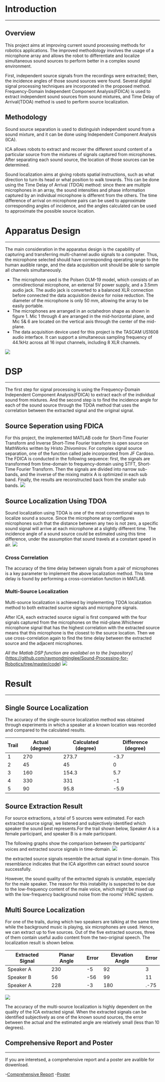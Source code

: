 # Introduction
---
## Overview
This project aims at improving current sound processing methods for robotics applications. The improved methodology involves the usage of a microphone array and allows the robot to differentiate and localize simultaneous sound sources to perform better in a complex sound environment.  

First, independent source signals from the recordings were extracted; then, the incidence angles of those sound sources were found. Several digital signal processing techniques are incorporated in the proposed method. Frequency-Domain Independent Component Analysis(FDICA) is used to extract independent sound sources from sound mixtures, and Time Delay of Arrival(TDOA) method is used to perform source localization. 

## Methodology
Sound source separation is used to distinguish independent sound from a sound mixture, and it can be done using Independent Component Analysis (ICA).  

ICA allows robots to extract and recover the different sound content of a particular source from the mixtures of signals captured from microphones. After separating each sound source, the location of those sources can be determined.  

Sound localization aims at giving robots spatial instructions, such as what direction to turn its head or what position to walk towards.  This can be done using the Time Delay of Arrival (TDOA) method: since there are multiple microphones in an array, the sound intensities and phase information captured by an individual microphone is different from the others. The time difference of arrival on microphone pairs can be used to approximate corresponding angles of incidence, and the angles calculated can be used to approximate the possible source location.

# Apparatus Design
---
The main consideration in the apparatus design is the capability of capturing and transferring multi-channel audio signals to a computer. Thus, the microphone selected should have corresponding operating range to the human audible range, and the data acquisition unit should be able to sample all channels simultaneously.  

* The microphone used is the Polsen OLM-19 model, which consists of an omnidirectional microphone, an external 5V power supply, and a 3.5mm audio jack. The audio jack is converted to a balanced XLR connection before connected the data acquisition device for noise reduction. The diameter of the microphone is only 50 mm, allowing the array to be easily portable.  
* The microphones are arranged in an octahedron shape as shown in figure 1. Mic 1 through 4 are arranged in the mid-horizontal plane, and Mic 5& 6 are located on the vertical axis through the center of the mid-plane.
* The data acquisition device used for this project is the TASCAM US1608 audio interface. It can support a simultaneous sampling frequency of 44.1kHz across all 16 input channels, including 8 XLR channels.  
<img src="pic/mic.PNG?raw=true"/>  
<br>

# DSP
---
The first step for signal processing is using the Frequency-Domain Independent Component Analysis(FDICA) to extract each of the individual sound from mixtures. And the second step is to find the incidence angle for each of the sound source through the TDOA method that uses the correlation between the extracted signal and the original signal.   

## Source Seperation using FDICA
For this project, the implemented MATLAB code for Short-Time Fourier Transform and Inverse Short-Time Fourier transform is open source on MathWorks written by Hristo Zhivomirov. For complex signal source separation, one of the function called jade incorporated from JF Cardoso. 
The FDICA is conducted in the following sequence: first, the signals are transformed from time-domain to frequency-domain using STFT, Short-Time Fourier Transform. Then the signals are divided into narrow sub-bands, and the inverse of the mixing matrix A is optimized in each sub band. Finally, the results are reconstructed back from the smaller sub bands.
<img src="pic/ica.PNG?raw=true"/>

## Source Localization Using TDOA
Sound localization using TDOA is one of the most conventional ways to localize sound a source. Since the microphone array configures microphones such that the distance between any two is not zero, a specific sound signal will arrive at each microphone at a slightly different time. The incidence angle of a sound source could be estimated using this time difference, under the assumption that sound travels at a constant speed in air. 
<img src="pic/tdoa.PNG?raw=true"/>

### Cross Correlation
The accuracy of the time delay between signals from a pair of microphones is a key parameter to implement the above localization method. This time delay is found by performing a cross-correlation function in MATLAB.  
 
### Multi-Source Localization
Multi-source localization is achieved by implementing TDOA localization method to both extracted source signals and microphone signals.  

After ICA, each extracted source signal is first compared with the four signals captured from the microphones on the mid-plane.Whichever microphone signal that has the highest correlation with the extracted source means that this microphone is the closest to the source location. Then we use cross-correlation again to find the time delay between the extracted source and the adjacent microphones.  

*All the Matlab DSP function are availabel on to the [repository]*(https://github.com/raymondminglee/Sound-Processing-for-Robotics/tree/master/code) 
<img src="pic/dsp.png?raw=true"/>



# Result
---
## Single Source Localization 
The accuracy of the single-source localization method was obtained through experiments in which a speaker at a known location was recorded and compared to the calculated results.  

|Trail|Actual (degree)|Calculated (degree)|Difference (degree)| 
|-----|---------------|-------------------|-------------------|
| 1  |  270  |  273.7  |  -3.7  |
| 2  |  45  |  45  |  0   |
| 3  |  160  |  154.3  |  5.7  |
| 4  |  330  |  331  |  -1  |
| 5  | 90  | 95.8  |  -5.9  |


## Source Extraction Result
For source extractions, a total of 5 sources were estimated. For each extracted source signal, we listened and subjectively identified which speaker the sound best represents.For the trail shown below, Speaker A is a female participant, and speaker B is a male participant.  

The following graphs show the comparison between the participants’ voices and extracted source signals in time-domain.
<img src="pic/source.PNG?raw=true"/>

the extracted source signals resemble the actual signal in time-domain. This resemblance indicates that the ICA algorithm can extract sound source successfully. 

However, the sound quality of the extracted signals is unstable, especially for the male speaker. The reason for this instability is suspected to be due to the low-frequency content of the male voice, which might be mixed up with the low-frequency background noise from the rooms' HVAC system. 

## Multi Source Localization
For one of the trails, during which two speakers are talking at the same time while the background music is playing, six microphones are used. Hence, we can extract up to five sources. Out of the five extracted sources, three of them contain useful audio content from the two-original speech. The localization result is shown below.

|Extracted Signal|Planar Angle|Error|Elevation Angle|Error|
|---|---|---|---|---|
|Speaker A|	230|-5|	92|	3|
|Speaker B|	56|	-56|99|	11|
|Speaker A|	228|-3|	180|.-75|

<img src="pic/loc.PNG?raw=true"/>

The accuracy of the multi-source localization is highly dependent on the quality of the ICA extracted signal. When the extracted signals can be identified subjectively as one of the known sound sources, the error between the actual and the estimated angle are relatively small (less than 10 degrees). 

## Comprehensive Report and Poster
---
If you are interetsed, a comprehensive report and a poster are avalible for dowenload.  

-[Comprehensive Report](https://github.com/raymondminglee/Sound-Processing-for-Robotics/blob/master/doc/Report.pdf)
-[Poster](https://github.com/raymondminglee/Sound-Processing-for-Robotics/blob/master/doc/Poster.pdf)

